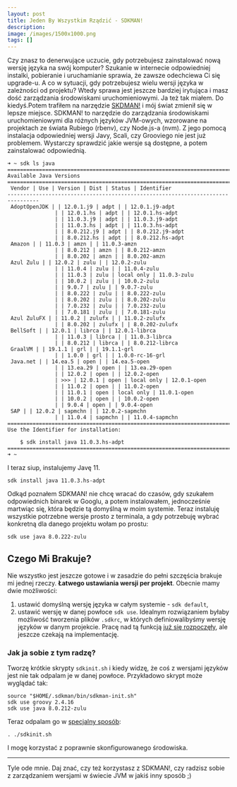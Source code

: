 ```yaml
---
layout: post
title: Jeden By Wszystkim Rządzić - SDKMAN!
description: 
image: /images/1500x1000.png
tags: []
---
```


Czy znasz to denerwujące uczucie, gdy potrzebujesz zainstalować nową wersję języka na swój komputer? Szukanie w internecie odpowiedniej instalki, pobieranie i uruchamianie sprawia, że zawsze odechciewa Ci się upgrade-u. A co w sytuacji, gdy potrzebujesz wielu wersji języka w zależności od projektu? Wtedy sprawa jest jeszcze bardziej irytująca i masz dość zarządzania środowiskami uruchomieniowymi. Ja też tak miałem. Do kiedyś.Potem trafiłem na narzędzie [SKDMAN!](https://sdkman.io/) i mój świat zmienił się w lepsze miejsce. SDKMAN! to narzędzie do zarządzania środowiskami uruchomieniowymi dla różnych języków JVM-owych, wzorowane na projektach ze świata Rubiego (rbenv), czy Node.js-a (nvm). Z jego pomocą instalacja odpowiedniej wersji Javy, Scali, czy Grooviego nie jest już problemem. Wystarczy sprawdzić jakie wersje są dostępne, a potem zainstalować odpowiednią.

    ➜ ~ sdk ls java
    ================================================================================
    Available Java Versions
    ================================================================================
     Vendor | Use | Version | Dist | Status | Identifier
    --------------------------------------------------------------------------------
     AdoptOpenJDK | | 12.0.1.j9 | adpt | | 12.0.1.j9-adpt
                   | | 12.0.1.hs | adpt | | 12.0.1.hs-adpt
                   | | 11.0.3.j9 | adpt | | 11.0.3.j9-adpt
                   | | 11.0.3.hs | adpt | | 11.0.3.hs-adpt
                   | | 8.0.212.j9 | adpt | | 8.0.212.j9-adpt
                   | | 8.0.212.hs | adpt | | 8.0.212.hs-adpt
     Amazon | | 11.0.3 | amzn | | 11.0.3-amzn
                   | | 8.0.212 | amzn | | 8.0.212-amzn
                   | | 8.0.202 | amzn | | 8.0.202-amzn
     Azul Zulu | | 12.0.2 | zulu | | 12.0.2-zulu
                   | | 11.0.4 | zulu | | 11.0.4-zulu
                   | | 11.0.3 | zulu | local only | 11.0.3-zulu
                   | | 10.0.2 | zulu | | 10.0.2-zulu
                   | | 9.0.7 | zulu | | 9.0.7-zulu
                   | | 8.0.222 | zulu | | 8.0.222-zulu
                   | | 8.0.202 | zulu | | 8.0.202-zulu
                   | | 7.0.232 | zulu | | 7.0.232-zulu
                   | | 7.0.181 | zulu | | 7.0.181-zulu
     Azul ZuluFX | | 11.0.2 | zulufx | | 11.0.2-zulufx
                   | | 8.0.202 | zulufx | | 8.0.202-zulufx
     BellSoft | | 12.0.1 | librca | | 12.0.1-librca
                   | | 11.0.3 | librca | | 11.0.3-librca
                   | | 8.0.212 | librca | | 8.0.212-librca
     GraalVM | | 19.1.1 | grl | | 19.1.1-grl
                   | | 1.0.0 | grl | | 1.0.0-rc-16-grl
     Java.net | | 14.ea.5 | open | | 14.ea.5-open
                   | | 13.ea.29 | open | | 13.ea.29-open
                   | | 12.0.2 | open | | 12.0.2-open
                   | >>> | 12.0.1 | open | local only | 12.0.1-open
                   | | 11.0.2 | open | | 11.0.2-open
                   | | 11.0.1 | open | local only | 11.0.1-open
                   | | 10.0.2 | open | | 10.0.2-open
                   | | 9.0.4 | open | | 9.0.4-open
     SAP | | 12.0.2 | sapmchn | | 12.0.2-sapmchn
                   | | 11.0.4 | sapmchn | | 11.0.4-sapmchn
    ================================================================================
    Use the Identifier for installation:
    
        $ sdk install java 11.0.3.hs-adpt
    ================================================================================
    ➜ ~

I teraz siup, instalujemy Javę 11.

    sdk install java 11.0.3.hs-adpt

Odkąd poznałem SDKMAN! nie chcę wracać do czasów, gdy szukałem odpowiednich binarek w Googlu, a potem instalowałem, jednocześnie martwiąc się, która będzie tą domyślną w moim systemie. Teraz instaluję wszystkie potrzebne wersje prosto z terminala, a gdy potrzebuję wybrać konkretną dla danego projektu wołam po prostu:

    sdk use java 8.0.222-zulu

## Czego Mi Brakuje?
Nie wszystko jest jeszcze gotowe i w zasadzie do pełni szczęścia brakuje mi jednej rzeczy. **Łatwego ustawiania wersji per projekt**. Obecnie mamy dwie możliwości:
1. ustawić domyślną wersję języka w całym systemie - `sdk default`,
2. ustawić wersję w danej powłoce `sdk use`.
Idealnym rozwiązaniem byłaby możliwość tworzenia plików `.sdkrc`, w których definiowalibyśmy wersję języków w danym projekcie. Pracę nad tą funkcją [już się rozpoczęły](https://github.com/sdkman/sdkman-cli/issues/683), ale jeszcze czekają na implementację.
### Jak ja sobie z tym radzę?
Tworzę krótkie skrypty `sdkinit.sh` i kiedy widzę, że coś z wersjami języków jest nie tak odpalam je w danej powłoce. Przykładowo skrypt może wyglądać tak:

    source "$HOME/.sdkman/bin/sdkman-init.sh"
    sdk use groovy 2.4.16
    sdk use java 8.0.212-zulu

Teraz odpalam go w [specjalny sposób](https://twitter.com/darek1024/status/1152146865263120385):

    . ./sdkinit.sh

I mogę korzystać z poprawnie skonfigurowanego środowiska.
* * *
Tyle ode mnie. Daj znać, czy też korzystasz z SDKMAN!, czy radzisz sobie z zarządzaniem wersjami w świecie JVM w jakiś inny sposób ;)
